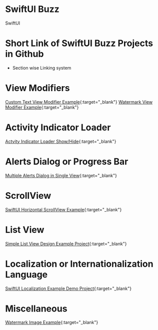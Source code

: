 # SwiftUI Buzz
SwiftUI


# Short Link of SwiftUI Buzz Projects in Github
* Section wise Linking system


# View Modifiers
[Custom Text View Modifier Example](https://github.com/arifhossen/swiftui-custom-view-modifier-example){:target="_blank"}
[Watermark View Modifier Example](https://github.com/arifhossen/swiftui-watermark-customview){:target="_blank"}


# Activity Indicator Loader
[Actvity Indicator Loader Show/Hide](https://github.com/arifhossen/swiftui-activity-indicator-loader-example){:target="_blank"}

# Alerts Dialog or Progress Bar
[Multiple Alerts Dialog in Single View](https://github.com/arifhossen/swiftui-multiple-alerts-in-a-single-view){:target="_blank"}

# ScrollView
[SwiftUI Horizontal ScrollView Example](https://github.com/arifhossen/swiftui-horizontal-scrollview-example){:target="_blank"}

# List View 
[Simple List View Design Example Project](https://github.com/arifhossen/swiftui-simple-list-view-design){:target="_blank"}


# Localization or Internationalization Language
[SwiftUI Localization Example Demo Project](https://github.com/arifhossen/swiftui_localization_demo_project){:target="_blank"}

# Miscellaneous
[Watermark Image Example](https://github.com/arifhossen/swiftui-watermark-customview){:target="_blank"}

